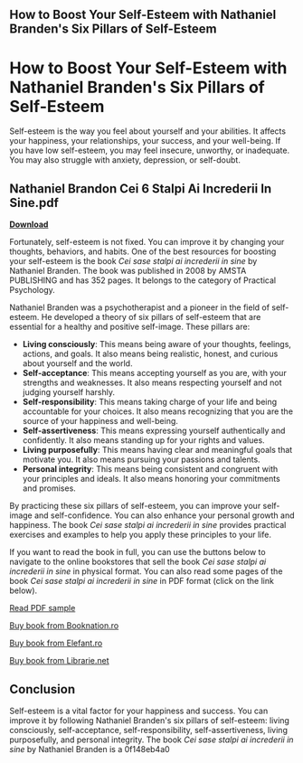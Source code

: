 ## How to Boost Your Self-Esteem with Nathaniel Branden's Six Pillars of Self-Esteem

  
# How to Boost Your Self-Esteem with Nathaniel Branden's Six Pillars of Self-Esteem
 
Self-esteem is the way you feel about yourself and your abilities. It affects your happiness, your relationships, your success, and your well-being. If you have low self-esteem, you may feel insecure, unworthy, or inadequate. You may also struggle with anxiety, depression, or self-doubt.
 
## Nathaniel Brandon Cei 6 Stalpi Ai Increderii In Sine.pdf


[**Download**](https://venemena.blogspot.com/?download=2tLpcF)

 
Fortunately, self-esteem is not fixed. You can improve it by changing your thoughts, behaviors, and habits. One of the best resources for boosting your self-esteem is the book *Cei sase stalpi ai increderii in sine* by Nathaniel Branden. The book was published in 2008 by AMSTA PUBLISHING and has 352 pages. It belongs to the category of Practical Psychology.
 
Nathaniel Branden was a psychotherapist and a pioneer in the field of self-esteem. He developed a theory of six pillars of self-esteem that are essential for a healthy and positive self-image. These pillars are:
 
- **Living consciously**: This means being aware of your thoughts, feelings, actions, and goals. It also means being realistic, honest, and curious about yourself and the world.
- **Self-acceptance**: This means accepting yourself as you are, with your strengths and weaknesses. It also means respecting yourself and not judging yourself harshly.
- **Self-responsibility**: This means taking charge of your life and being accountable for your choices. It also means recognizing that you are the source of your happiness and well-being.
- **Self-assertiveness**: This means expressing yourself authentically and confidently. It also means standing up for your rights and values.
- **Living purposefully**: This means having clear and meaningful goals that motivate you. It also means pursuing your passions and talents.
- **Personal integrity**: This means being consistent and congruent with your principles and ideals. It also means honoring your commitments and promises.

By practicing these six pillars of self-esteem, you can improve your self-image and self-confidence. You can also enhance your personal growth and happiness. The book *Cei sase stalpi ai increderii in sine* provides practical exercises and examples to help you apply these principles to your life.
 
If you want to read the book in full, you can use the buttons below to navigate to the online bookstores that sell the book *Cei sase stalpi ai increderii in sine* in physical format. You can also read some pages of the book *Cei sase stalpi ai increderii in sine* in PDF format (click on the link below).
 
[Read PDF sample](https://booknation.ro/carti/carte-pdf.php?product_id=315155)
 
[Buy book from Booknation.ro](https://booknation.ro/carti/carte.php?product_id=315155)
 
[Buy book from Elefant.ro](https://www.elefant.ro/carti/carti-de-specialitate/psihologie/psihologie-practica/cei-sase-stalpi-ai-increderii-in-sine-9789731172123.html)
 
[Buy book from Librarie.net](https://www.librarie.net/p/115614/cei-sase-stalpi-al-increderii-in-sine-nathaniel-branden)
  
## Conclusion
 
Self-esteem is a vital factor for your happiness and success. You can improve it by following Nathaniel Branden's six pillars of self-esteem: living consciously, self-acceptance, self-responsibility, self-assertiveness, living purposefully, and personal integrity. The book *Cei sase stalpi ai increderii in sine* by Nathaniel Branden is a
 0f148eb4a0
